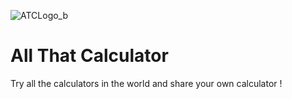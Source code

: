 ![ATCLogo_b](https://user-images.githubusercontent.com/68185825/161286389-40cc49f4-199e-4870-99ce-bf519afa3d0a.png)

# All That Calculator

Try all the calculators in the world and share your own calculator !
